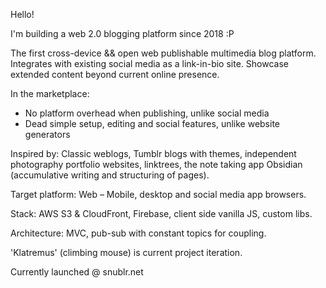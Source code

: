 Hello!

I'm building a web 2.0 blogging platform since 2018 :P 

The first cross-device && open web publishable multimedia blog platform. Integrates with existing social media as a link-in-bio site. Showcase extended content beyond current online presence. 

In the marketplace:
- No platform overhead when publishing, unlike social media
- Dead simple setup, editing and social features, unlike website generators

Inspired by: Classic weblogs, Tumblr blogs with themes, independent photography portfolio websites, linktrees, the note taking app Obsidian (accumulative writing and structuring of pages). 

Target platform: Web – Mobile, desktop and social media app browsers. 

Stack: AWS S3 & CloudFront, Firebase, client side vanilla JS, custom libs.

Architecture: MVC, pub-sub with constant topics for coupling. 

'Klatremus' (climbing mouse) is current project iteration.

Currently launched @ snublr.net
